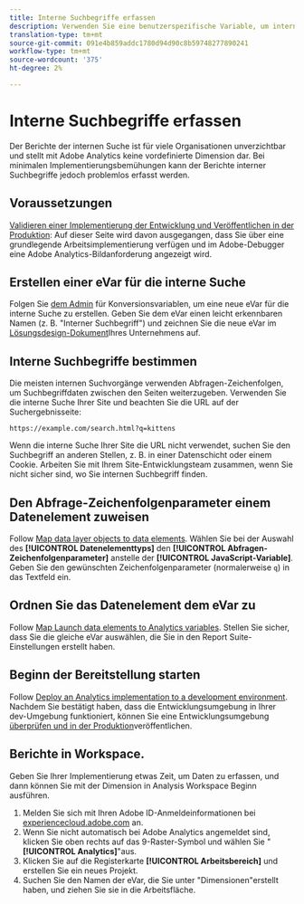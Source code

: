 ```yaml
---
title: Interne Suchbegriffe erfassen
description: Verwenden Sie eine benutzerspezifische Variable, um interne Suchbegriffe zu erfassen.
translation-type: tm+mt
source-git-commit: 091e4b859addc1780d94d90c8b59748277890241
workflow-type: tm+mt
source-wordcount: '375'
ht-degree: 2%

---
```



# Interne Suchbegriffe erfassen

Der Berichte der internen Suche ist für viele Organisationen unverzichtbar und stellt mit Adobe Analytics keine vordefinierte Dimension dar. Bei minimalen Implementierungsbemühungen kann der Berichte interner Suchbegriffe jedoch problemlos erfasst werden.

## Voraussetzungen

[Validieren einer Implementierung der Entwicklung und Veröffentlichen in der Produktion](../launch/validate-publish-prod.md): Auf dieser Seite wird davon ausgegangen, dass Sie über eine grundlegende Arbeitsimplementierung verfügen und im Adobe-Debugger eine Adobe Analytics-Bildanforderung angezeigt wird.

## Erstellen einer eVar für die interne Suche

Folgen Sie [dem Admin](/help/admin/admin/conversion-var-admin/conversion-var-admin.md) für Konversionsvariablen, um eine neue eVar für die interne Suche zu erstellen. Geben Sie dem eVar einen leicht erkennbaren Namen (z. B. &quot;Interner Suchbegriff&quot;) und zeichnen Sie die neue eVar im [Lösungsdesign-Dokument](../prepare/solution-design.md)Ihres Unternehmens auf.

## Interne Suchbegriffe bestimmen

Die meisten internen Suchvorgänge verwenden Abfragen-Zeichenfolgen, um Suchbegriffdaten zwischen den Seiten weiterzugeben. Verwenden Sie die interne Suche Ihrer Site und beachten Sie die URL auf der Suchergebnisseite:

`https://example.com/search.html?q=kittens`

Wenn die interne Suche Ihrer Site die URL nicht verwendet, suchen Sie den Suchbegriff an anderen Stellen, z. B. in einer Datenschicht oder einem Cookie. Arbeiten Sie mit Ihrem Site-Entwicklungsteam zusammen, wenn Sie nicht sicher sind, wo Sie internen Suchbegriff finden.

## Den Abfrage-Zeichenfolgenparameter einem Datenelement zuweisen

Follow [Map data layer objects to data elements](../launch/layer-to-elements.md). Wählen Sie bei der Auswahl des **[!UICONTROL Datenelementtyps]** den **[!UICONTROL Abfragen-Zeichenfolgenparameter]** anstelle der **[!UICONTROL JavaScript-Variable]**. Geben Sie den gewünschten Zeichenfolgenparameter (normalerweise `q`) in das Textfeld ein.

## Ordnen Sie das Datenelement dem eVar zu

Follow [Map Launch data elements to Analytics variables](../launch/elements-to-variable.md). Stellen Sie sicher, dass Sie die gleiche eVar auswählen, die Sie in den Report Suite-Einstellungen erstellt haben.

## Beginn der Bereitstellung starten

Follow [Deploy an Analytics implementation to a development environment](../launch/deploy-dev.md). Nachdem Sie bestätigt haben, dass die Entwicklungsumgebung in Ihrer dev-Umgebung funktioniert, können Sie eine Entwicklungsumgebung [überprüfen und in der Produktion](../launch/validate-publish-prod.md)veröffentlichen.

## Berichte in Workspace.

Geben Sie Ihrer Implementierung etwas Zeit, um Daten zu erfassen, und dann können Sie mit der Dimension in Analysis Workspace Beginn ausführen.

1. Melden Sie sich mit Ihren Adobe ID-Anmeldeinformationen bei [experiencecloud.adobe.com](https://experiencecloud.adobe.com) an.
2. Wenn Sie nicht automatisch bei Adobe Analytics angemeldet sind, klicken Sie oben rechts auf das 9-Raster-Symbol und wählen Sie &quot; **[!UICONTROL Analytics]**&quot;aus.
3. Klicken Sie auf die Registerkarte **[!UICONTROL Arbeitsbereich]** und erstellen Sie ein neues Projekt.
4. Suchen Sie den Namen der eVar, die Sie unter &quot;Dimensionen&quot;erstellt haben, und ziehen Sie sie in die Arbeitsfläche.
